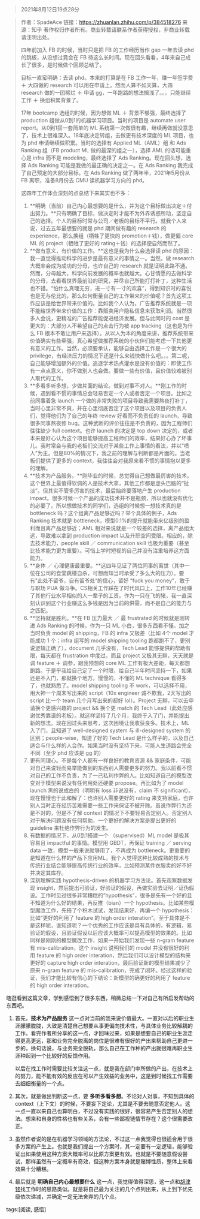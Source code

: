 > 2021年8月12日19点28分

> 作者：SpadeAce
> 链接：https://zhuanlan.zhihu.com/p/384518276
> 来源：知乎
> 著作权归作者所有。商业转载请联系作者获得授权，非商业转载请注明出处。
>
> 
>
> 四年前加入 FB 的时候，当时只是把 FB 的工作经历当作 gap 一年去读 phd 的跳板，从没想过竟会在 FB 待这么长时间。现在回头看看，4年来自己成长了很多，是时候做个回顾总结了。
>
> 目标一直蛮明确：去读 phd。本来的打算是在 FB 工作一年，赚一年签字费 ＋ 大四做的 research 可以用在申请上。然而人算不如天算，大四 research 做的一团稀烂 ＋ 申请 gg，一年跑路的想法搁浅了。。。只能继续工作 ＋ 换组积累背景了。
>
> 17年 bootcamp 选组的时候，因为想做 ML ＋ 背景不够强，最终选择了 production 组做从0到1的机器学习项目。当时的项目是 automate user report。从0到1搭一套简单的 ML 系统第一次做很有趣，继续再做就没意思了，技术上很难深入。18年底决定转组，去做更有技术深度的 ML 项目，也为 phd 申请继续做积累。当时的选择有 Applied ML（AML）组 和 Ads Ranking 组（FB product ML 做的最深的组之一），选择 AML 的话可能重心是 infra 而不是 modeling，最终选择了 Ads Ranking。现在回头想，选择 Ads Ranking 可能是我做的最正确的决定之一。在 Ads Ranking 我完成了自己预定的大部分目标。在 Ads Ranking 做了两年半，2021年5月份从 FB 离职，准备8月份去 CMU 读机器学习方向的 phd。
>
> 
>
> 这四年工作体会深刻的点总结下来其实也不多：
>
> 1. **明确（当前）自己内心最想要的是什么，并为这个目标做出决定＋付出努力。**只有明确了目标，做决定时才能不为外界诱惑所动，坚定自己的选择。个人的目标时常与公司／老板的目标不平行。就我个人来说，过去五年最想要的就是 phd 期间做有趣的 research 的 experience，那么换组（牺牲了更快的 promotion＋钱），做更偏 core ML 的 project（牺牲了更好的 rating＋钱）的选择便自然而然了。
> 2. **做有意义，有价值的工作。**这也是我为什么会选择读 phd 的原因：我一直觉得推动科学的进步是最有意义的事情之一。当然，做 research 大概率会成为成功的分母，也许自己的 research 就是证明此路不通。然而，分母越大，科学向前发展的概率也就越大。心甘情愿的去做科学的分母，去看看世界最前沿的研究，并尽自己所能打打补丁，这种生活也不错。“怕什么真理无穷，进一寸有一寸的欢喜”，得到知识时的喜悦也是无与伦比的。那么如何衡量自己的工作带来的价值呢？首先这项工作应该是给世界带来价值的。比如我个人认为，广告推荐系统就是一项不能给世界带来价值的工作：靠贩卖用户隐私信息来获取利润。当然很多人会说，更精准的广告推荐能促进经济发展。但与此同时的 cost 是更大的：大部分人不希望自己的点击行为被 app tracking（这也是为什么 FB 根本不敢让用户来选择）。从以人为本的角度来讲，推荐系统带来价值确实有些牵强，真心希望做推荐系统的小伙伴们能考虑一下其他更有意义的工作。当然，必须要承认，能够自由选择工作是一个很大的 privilege，有经济压力的情况下还是什么来钱快做什么吧。。。第二呢，自己能够增加额外的价值。追逐学术热点灌水是没有价值的：即使工作有一点点意义，你不做别人也会做。要做一些有价值，且价值较难被别人取代的工作。
> 3. **多看多听多想，少做片面的结论。做到对事不对人。**刚工作的时候，遇到看不惯的事情总会轻易否定一个人或者否定一个项目。比如之前同事着急 launch 一个做的非常失败的项目导致我需要熬夜打补丁，当时心里非常不爽，并在心里彻底否定了这个项目以及项目的负责人们，觉得他们为了自己的年终 review 好看而不负责任的 launch，导致很多同事熬夜修 bug。这种武断的评价往往是不负责的，因为工程师们往往缺少 full context。也许 launch 的决定是 top down 决定的，或者本来是好心认为这个项目能够提高工程师们的效率，结果好心办了坏事儿。我时常会与我的老板们交流对于某些工作上事情的看法，并以“喷人”为主。但是80%的情况下，我之前的理解与判断都是片面的。当老板们提供了更多的 context，我往往会对我原来看不惯的事情抱以更多的理解。
> 4. **技术为产品服务。**刚毕业的时候，总觉得自己想做最厉害的技术。这个世界上最值得钦佩的人是技术大拿，其他工作都是虚头巴脑的“扯淡”。但其实不管多厉害的技术，最后始终要落地产生 production impact。很多时候一个产品的成功技术并不是瓶颈，所以也就没有优化的必要了。所以想做技术的同学们，选组的时候想一想技术真的是 bottleneck 吗？这个组离产品足够近吗？举个具体的例子，Ads Ranking 技术就是 bottleneck，模型0.1%的提升就能带来亿级别的盈利而且离产品足够近；AML 相对来说就是一个较差的选择，离产品组太远，导致难以拿到 production impact 以及升职空间受限。相应的，除去技术能力，people skill ／ communication skill 也极为重要（甚至比技术能力更为重要）。可惜上学时短视的自己并没有注重培养这方面能力。
> 5. **身体 ／ 心理健康最重要。**这四年见证了两位同事的离世（其中一位在公司的食堂跳楼自杀，可想而知当时承受了多么大的压力）。要有”此处不留爷，自有留爷处“的信心，留好 “fuck you money”，敢于与职场 PUA 做斗争。CS相关工作踩在了时代风口上，工作10年已经赚了其他行业水平相似的人一辈子的工资。作为一只在飞的猪，我一直深刻认识到这个行业赚这么多钱是因为当前的供需，而不是自己的能力与之匹配。
> 6. **坚持就是胜利。**在 FB 压力最大 ／ 最 frustrated 的时候就是刚转进 Ads Ranking 的时候。作为一只 ML 小白，很多东西看不懂。加之当时负责 model 的 shipping，FB 的 infra 又极差（比如 4个 model 才能成功 1 个；infra 组写的 model shipping tooling 跑都跑不了，更别说逻辑正确了），document 几乎没有，Tech Lead 能够提供的帮助有限，每天都在 frustration 中度过。而且 project 又极其无聊，天天就是调 feature ＋ 调参，跟我预想的 core ML 工作有极大差距，每天都想跑路。于是乎我给自己定了一个时限，给自己半年时间坚持一下，如果还是不入门，那就换个地方。慢慢的，不懂的 ML technique 看得多了，也就熟悉了。model shipping tooling 不 work，可以选择不用，用大神一个周末写出来的 script（10x engineer 诚不欺我，2天写出的 script 比一个 team 几个月写出来的都好 lol）。Project 无聊，可以去申请换个更感兴趣的 project && 换个更 match 的 Tech Lead（此处应感谢优秀靠谱的老板）。就这样坚持了几个月，我终于入了门，并能提出新的想法。现在回过头来思考，这次困境让我收获良多。技术上，ML入了门，且知道了 well-designed system 与 ill-designed system 的区别；people-wise，知道了好的 Tech Lead 是什么样子的，以及自己适合与什么样的人合作。如果当时没有坚持下来，可能人生道路会完全不同（至少 phd 应该是 gg 的）
> 7. 更有同理心。不是每个人都有一样良好的教育资源 && 家庭条件，可能对自己来说轻而易举能做到的东西别人需要更多的努力。我以前看不惯对自己的工作不负责，为了一己私利作弊的人。比如知道自己的模型改变对于模型来说没有任何用处还硬要 propose。再比如为了 model launch 黑的说成白的（明明有 loss 非说没有，claim 不 significant）。现在慢慢也于此和解了：也许别人需要更好的 rating 来支持家庭，也许别人当时正在经历苦难需要一些工作来保证不被开除。虽说作弊行为还是不对的，但是不了解 context 的情况下不要轻易否定别人。否定别人对于解决问题没有任何帮助，一个更好的解决方案是提出更好的 guideline 来杜绝作弊行为的发生。
> 8. 有数据的情况下，从0到1搭建一个 （supervised）ML model 是极其容易且 impactful 的事情。模型用 GBDT，再保证 training ／ serving data 一致，模型一般来说就够用了，不再成为 bottleneck。更重要的是知道在什么样的产品下应用ML。我个人觉得这种比较成熟的技术与传统行业结合能够提高传统行业的效率，比如预测某件衣服卖的好不好并决定其库存。
> 9. 深刻理解实践 hypothesis-driven 的机器学习方法论。首先观察数据发现 insight，然后提出可验证，好验证的假设，再做实验去证明／证伪假设。工作时见过很多非常糟糕的“hypothesis”，很多是先有一个好的且不知道为什么好的结果，再反推（bian）一个 hypothesis。比如某些模型魔改工作，先搭了个积木试试，发现结果好，再编一个 hypothesis：比如“更好的利用了 feature 的 high order interation”。至于具体是不是这样呢，谁知道呢？一个优秀的工作应该是具有具体的，有逻辑，易验证的假设，且验证假设以后应该大概率可以提高模型的效果的。比如同样是刚刚的模型魔改工作，如果一开始我们发现一些 n-gram feature 有 mis-calibration，这个 insight 说明我们的 model 并没有很好的利用 feature 的 high order interation，然后我们可以设计模型的结构来更好的 capture high order interation，最后验证新的模型结果减少了原来 n-gram feature 的 mis-calibration，完成了闭环。经过这样的验证，我们才能比较有信心的下结论：新模型的确更好的利用了 feature 的 high order interation。



瞎逛看到这篇文章，学到感悟到了很多东西，稍微总结一下对自己有所启发帮助的东西吧。

1. 首先，**技术为产品服务** 这一点对当前的我来说价值最大。一直对以后的职业生涯朦朦胧胧，大致是清楚自己想要从事更偏向技术性，与具体业务比较解耦的工作。看完作者所分享的这一点，才回味过来，如果是想要自己的职业生涯走得更高更远，那和业务完全脱离的岗位是很难有很好的产出来帮助自己更进一步的，换句话说，与业务完全脱轨，那么自己在工作种的产出就很难再职业生涯种起到一个比较好的反馈作用。

   以后在找工作时需要比较关注这一点，就是我在部门中所做的产出，在技术上的努力，能不能有效的反应在可以产生效益的业务中，这是到时候找工作需要去细细衡量的一个点。

2. 其次，就是做出判断这一点，要 **多听多看多想**。不论对人对事，不知到具体的context（上下文）的时候，不要妄下定论，尤其是不要去随意否定他人。这一点一直以来自己也算明白，不过没有实践的很好，很容易产生否定别人的想法。想来和自身的性格也有些关系，会有一些鄙视链情节存在？这个很需要改正。

3. 虽然作者说的是在机器学习领域的方法论，不过这一点我觉得也很适合用于很多方案的产生上。也就是我们提出一个方案时，其一定要有一定逻辑，能够验证出如果使用这种方案大概率可以比原方案更有效。也就是不要随意假设尝试，那样虽然有一定概率有奇效，但这种方案本身就是赌博性质，整体上来看效果十分糟糕。

4. 最后就是 **明确自己内心最想要什么** 这一点，我觉得值得深思，这一点和[胡津铭](https://www.zhihu.com/people/hu-jin-ming-31)找工作时的思路类似。就是将自己最为关注的几个点列出来，从上到下优先级依次递减，并确定一定无法舍弃的几个点。



tags:[阅读, 感悟]